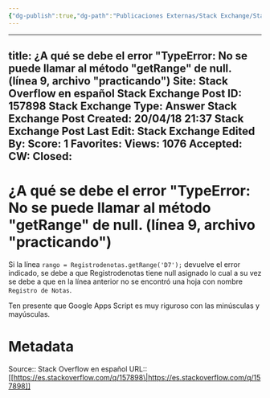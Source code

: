```yaml
---
{"dg-publish":true,"dg-path":"Publicaciones Externas/Stack Exchange/Stack Overflow en español/es.stackoverflow.com-157898.md","permalink":"/publicaciones-externas/stack-exchange/stack-overflow-en-espanol/es-stackoverflow-com-157898/","hide":true,"noteIcon":"\"0\"","created":"2024-04-03T12:49:10.506-06:00","updated":"2024-04-05T16:43:53.655-06:00"}
---
```


---
title: ¿A qué se debe el error "TypeError: No se puede llamar al método "getRange" de null. (línea 9, archivo "practicando")
Site: Stack Overflow en español
Stack Exchange Post ID: 157898
Stack Exchange Type: Answer
Stack Exchange Post Created: 20/04/18 21:37
Stack Exchange Post Last Edit: 
Stack Exchange Edited By: 
Score: 1
Favorites: 
Views: 1076
Accepted: 
CW: 
Closed: 
---
# ¿A qué se debe el error "TypeError: No se puede llamar al método "getRange" de null. (línea 9, archivo "practicando")

Si la línea `rango = Registrodenotas.getRange('D7');` devuelve el error indicado, se debe a que Registrodenotas tiene null asignado lo cual a su vez se debe a que en la línea anterior no se encontró una hoja con nombre `Registro de Notas`.

Ten presente que Google Apps Script es muy riguroso con las minúsculas y mayúsculas.

# Metadata
Source:: Stack Overflow en español
URL:: [[https://es.stackoverflow.com/q/157898\|https://es.stackoverflow.com/q/157898]]


